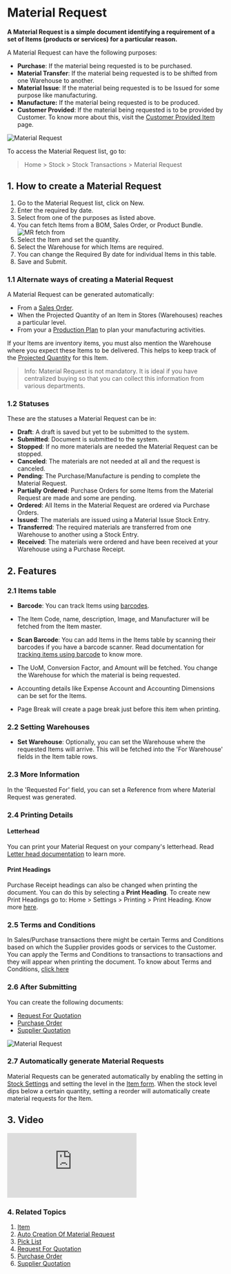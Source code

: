 <!-- add-breadcrumbs -->
# Material Request

**A Material Request is a simple document identifying a requirement of a set of Items (products or services) for a particular reason.**

A Material Request can have the following purposes:

* **Purchase**: If the material being requested is to be purchased.
* **Material Transfer**: If the material being requested is to be shifted from one Warehouse to another.
* **Material Issue**: If the material being requested is to be Issued for some purpose like manufacturing.
* **Manufacture:** If the material being requested is to be produced.
* **Customer Provided**: If the material being requested is to be provided by Customer. To know more about this, visit the [Customer Provided Item](/docs/user/manual/en/manufacturing/articles/customer-provided-items) page.

<img class="screenshot" alt="Material Request" src="{{docs_base_url}}/v12/assets/img/buying/material-request-flowchart.png">

To access the Material Request list, go to:
> Home > Stock > Stock Transactions > Material Request

## 1. How to create a Material Request
1. Go to the Material Request list, click on New.
1. Enter the required by date.
1. Select from one of the purposes as listed above.
1. You can fetch Items from a BOM, Sales Order, or Product Bundle.
  ![MR fetch from](/docs/v12/assets/img/stock/mr-fetch-from.png)
1. Select the Item and set the quantity.
1. Select the Warehouse for which Items are required.
1. You can change the Required By date for individual Items in this table.
1. Save and Submit.

### 1.1 Alternate ways of creating a Material Request
A Material Request can be generated automatically:

* From a [Sales Order](/docs/user/manual/en/selling/sales-order).
* When the Projected Quantity of an Item in Stores (Warehouses) reaches a particular level.
* From your a [Production Plan](/docs/user/manual/en/manufacturing/production-plan) to plan your manufacturing activities.

If your Items are inventory items, you must also mention the Warehouse where you expect these Items to be delivered. This helps to keep track of the [Projected Quantity](/docs/user/manual/en/stock/projected-quantity) for this Item.

> Info: Material Request is not mandatory. It is ideal if you have centralized
buying so that you can collect this information from various departments.

### 1.2 Statuses

These are the statuses a Material Request can be in:

* **Draft**: A draft is saved but yet to be submitted to the system.
* **Submitted**: Document is submitted to the system.
* **Stopped**: If no more materials are needed the Material Request can be stopped.
* **Canceled**: The materials are not needed at all and the request is canceled.
* **Pending**: The Purchase/Manufacture is pending to complete the Material Request.
* **Partially Ordered**: Purchase Orders for some Items from the Material Request are made and some are pending.
* **Ordered**: All Items in the Material Request are ordered via Purchase Orders.
* **Issued**: The materials are issued using a Material Issue Stock Entry.
* **Transferred**: The required materials are transferred from one Warehouse to another using a Stock Entry.
* **Received**: The materials were ordered and have been received at your Warehouse using a Purchase Receipt.

## 2. Features
### 2.1 Items table
* **Barcode**: You can track Items using [barcodes](/docs/user/manual/en/stock/articles/track-items-using-barcode).

* The Item Code, name, description, Image, and Manufacturer will be fetched from the Item master.

* **Scan Barcode**: You can add Items in the Items table by scanning their barcodes if you have a barcode scanner. Read documentation for [tracking items using barcode](/docs/user/manual/en/stock/articles/track-items-using-barcode) to know more.

* The UoM, Conversion Factor, and Amount will be fetched. You change the Warehouse for which the material is being requested.

* Accounting details like Expense Account and Accounting Dimensions can be set for the Items.

* Page Break will create a page break just before this item when printing.

### 2.2 Setting Warehouses
* **Set Warehouse**: Optionally, you can set the Warehouse where the requested Items will arrive. This will be fetched into the 'For Warehouse' fields in the Item table rows.

### 2.3 More Information
In the 'Requested For' field, you can set a Reference from where Material Request was generated.

### 2.4 Printing Details
#### Letterhead
You can print your Material Request on your company's letterhead. 
Read [Letter head documentation](/docs/user/manual/en/setting-up/print/letter-head) to learn more.

#### Print Headings
Purchase Receipt headings can also be changed when printing the document. You can do this by selecting a **Print Heading**. To create new Print Headings go to: Home > Settings > Printing > Print Heading. Know more [here](/docs/user/manual/en/setting-up/print/print-headings).

### 2.5 Terms and Conditions
In Sales/Purchase transactions there might be certain Terms and Conditions based on which the Supplier provides goods or services to the Customer. You can apply the Terms and Conditions to transactions to transactions and they will appear when printing the document. To know about Terms and Conditions, [click here](/docs/user/manual/en/setting-up/print/terms-and-conditions)

### 2.6 After Submitting
You can create the following documents:

* [Request For Quotation](/docs/user/manual/en/buying/request-for-quotation)
* [Purchase Order](/docs/user/manual/en/buying/purchase-order)
* [Supplier Quotation](/docs/user/manual/en/buying/supplier-quotation)

<img class="screenshot" alt="Material Request" src="{{docs_base_url}}/v12/assets/img/stock/material-request.png">


### 2.7 Automatically generate Material Requests

Material Requests can be generated automatically by enabling the setting in [Stock Settings](/docs/user/manual/en/stock/stock-settings#9-automatic-material-request) and setting the level in the [Item form](/docs/user/manual/en/stock/item#34-automatic-reordering). When the stock level dips below a certain quantity, setting a reorder will automatically create material requests for the Item.

## 3. Video
<div>
  <div class="embed-container">
    <iframe src="https://www.youtube.com/embed/55Gk2j7Q8Zw?rel=0" frameborder="0" allow="autoplay; encrypted-media" allowfullscreen>
    </iframe>
  </div>
</div>

### 4. Related Topics
1. [Item](/docs/user/manual/en/stock/item)
1. [Auto Creation Of Material Request](/docs/user/manual/en/stock/articles/auto-creation-of-material-request)
1. [Pick List](/docs/user/manual/en/stock/pick-list#23-create-pick-list-from-material-request)
1. [Request For Quotation](/docs/user/manual/en/buying/request-for-quotation)
1. [Purchase Order](/docs/user/manual/en/buying/purchase-order)
1. [Supplier Quotation](/docs/user/manual/en/buying/supplier-quotation)
